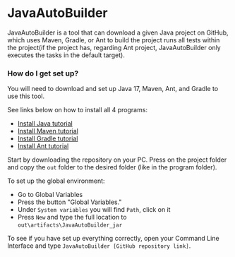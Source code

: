# JavaAutoBuilder #

JavaAutoBuilder is a tool that can download a given Java project on GitHub, 
which uses Maven, Gradle, or Ant to build the project runs all tests within the project(if the project
has, regarding Ant project, JavaAutoBuilder only executes the tasks in the default target).

### How do I get set up? ###

You will need to download and set up Java 17, Maven, Ant, and Gradle to use this tool.

See links below on how to install all 4 programs:

* [Install Java tutorial](https://www.youtube.com/watch?v=Uz13RXDpvDM)
* [Install Maven tutorial](https://www.youtube.com/watch?v=RfCWg5ay5B0&t)
* [Install Gradle tutorial](https://www.youtube.com/watch?v=C55i2OHKYMc)
* [Install Ant tutorial](https://www.youtube.com/watch?v=7z2yXY57jxY)

Start by downloading the repository on your PC. Press on the project folder and copy
the ```out``` folder to the desired folder (like in the program folder).

To set up the global environment:
* Go to Global Variables
* Press the button "Global Variables."
* Under ```System variables``` you will find ```Path```, click on it
* Press ```New``` and type the full location to ```out\artifacts\JavaAutoBuilder_jar```

To see if you have set up everything correctly, open your Command Line Interface and type ```JavaAutoBuilder [GitHub repository link]```.
